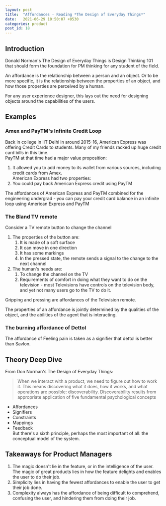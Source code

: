 ```yaml
---
layout: post
title:  "Affordances - Reading *The Design of Everyday Things*"
date:   2021-06-29 10:50:07 +0530
categories: product
post_id: 18
---
```


## Introduction  
Donald Norman's The Design of Everyday Things is Design Thinking 101 that should form the foundation for PM thinking for any student of the field. 

An affordance is the relationship between a person and an object. Or to be more specific, it is the relationship between the properties of an object, and how those properties are perceived by a human.

For any user experience designer, this lays out the need for designing objects around the capabilities of the users. 

## Examples

### Amex and PayTM's Infinite Credit Loop  
Back in college in IIT Delhi in around 2015-16, American Express was offering Credit Cards to students. 
Many of my friends racked up huge credit card bills in this time.  
PayTM at that time had a major value proposition:  
1. It allowed you to add money to its wallet from various sources, including credit cards from Amex.  
American Express had two properties:  
1. You could pay back American Express credit using PayTM  

The affordances of American Express and PayTM combined for the engineering undergrad - you can pay your credit card balance in an infinite loop using American Express and PayTM  

### The Bland TV remote
Consider a TV remote button to change the channel
1. The properties of the button are:
	1. It is made of a soft surface
	2. It can move in one direction
	3. It has some markings
	4. In the pressed state, the remote sends a signal to the change to the next channel
2. The human's needs are:
	1. To change the channel on the TV
	2. Requirements of comfort in doing what they want to do on the television - most Televisions have controls on the television body, and yet not many users go to the TV to do it.

Gripping and pressing are affordances of the Television remote.

The properties of an affordance is jointly determined by the qualities of the object, and the abilities of the agent that is interacting.

### The burning affordance of Dettol
The affordance of Feeling pain is taken as a signifier that dettol is better than Savlon.

## Theory Deep Dive

From Don Norman's The Design of Everyday Things:  
> When we interact with a product, we need to figure out how to work it. This means discovering what it does, how it works, and what operations are possible: discoverability. Discoverability results from appropriate application of five fundamental psychological concepts
- Affordances
- Signifiers
- Constraints
- Mappings
- Feedback  
But there's a sixth principle, perhaps the most important of all: the conceptual model of the system.

## Takeaways for Product Managers
1. The magic doesn't lie in the feature, or in the intelligence of the user. The magic of great products lies in how the feature delights and enables the user to do their job.
2. Simplicity lies in having the fewest affordances to enable the user to get their job done.
3. Complexity always has the affordance of being difficult to comprehend, confusing the user, and hindering them from doing their job.
